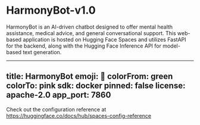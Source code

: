 # HarmonyBot-v1.0
HarmonyBot is an AI-driven chatbot designed to offer mental health assistance, medical advice, and general conversational support. This web-based application is hosted on Hugging Face Spaces and utilizes FastAPI for the backend, along with the Hugging Face Inference API for model-based text generation.

---

title: HarmonyBot
emoji: 👀
colorFrom: green
colorTo: pink
sdk: docker
pinned: false
license: apache-2.0
app_port: 7860
---

Check out the configuration reference at https://huggingface.co/docs/hub/spaces-config-reference


